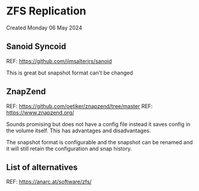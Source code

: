 # ZFS Replication
Created Monday 06 May 2024

Sanoid Syncoid
--------------

REF: <https://github.com/jimsalterjrs/sanoid>

This is great but snapshot format can't be changed



ZnapZend
--------

REF: <https://github.com/oetiker/znapzend/tree/master>
REF: <https://www.znapzend.org/>

Sounds promising but does not have a config file instead it saves config in the volume itself. This has advantages and disadvantages.

The snapshot format is configurable and the snapshot can be renamed and it will still retain the configuration and snap history.

List of alternatives
--------------------

REF: <https://anarc.at/software/zfs/>

